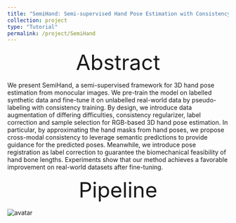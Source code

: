 ```yaml
---
title: "SemiHand: Semi-supervised Hand Pose Estimation with Consistency"
collection: project
type: "Tutorial"
permalink: /project/SemiHand
---
```



<div align='center' ><font size='70'>Abstract</font></div>

We present SemiHand, a semi-supervised framework for 3D hand pose
estimation from monocular images. We pre-train the model on labelled synthetic data and fine-tune it on unlabelled real-world data by pseudo-labeling with consistency training. 
By design, we introduce data augmentation of differing difficulties, consistency regularizer, label correction and sample selection for RGB-based 3D hand pose estimation.
In particular, by approximating the hand masks from hand poses, we propose cross-modal consistency to leverage semantic predictions to provide guidance for the predicted poses. Meanwhile, we introduce pose registration as label correction to guarantee the biomechanical feasibility of hand bone lengths. Experiments show that our method achieves a favorable improvement on real-world datasets after fine-tuning.



<div align='center' ><font size='70'>Pipeline</font></div>

![avatar](https://www.mu4yang.com/files/project/semihand/pipeline.jpg)

